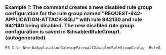 ### Example 1: The command creates a new disabled rule group configuration for the rule group named "REQUEST-942-APPLICATION-ATTACK-SQLI" with rule 942130 and rule 942140 being disabled. The new disabled rule group configuration is saved in $disabledRuleGroup1. (autogenerated)
```powershell
PS C:\> New-AzApplicationGatewayFirewallDisabledRuleGroupConfig -RuleGroupName REQUEST-921-PROTOCOL-ATTACK -Rules 942130,942140
```


